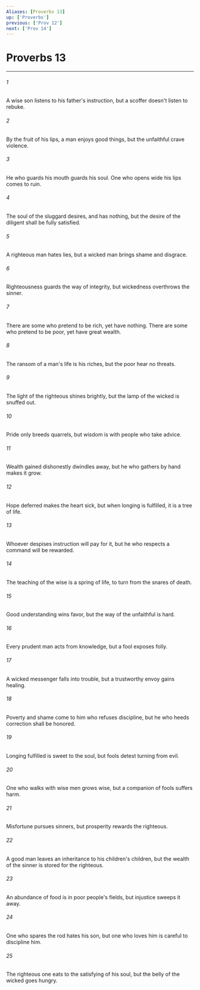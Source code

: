 ```yaml
---
Aliases: [Proverbs 13]
up: ['Proverbs']
previous: ['Prov 12']
next: ['Prov 14']
---
```

# Proverbs 13
***





###### 1 

A wise son listens to his father's instruction, but a scoffer doesn't listen to rebuke. 



###### 2 

By the fruit of his lips, a man enjoys good things, but the unfaithful crave violence. 



###### 3 

He who guards his mouth guards his soul. One who opens wide his lips comes to ruin. 



###### 4 

The soul of the sluggard desires, and has nothing, but the desire of the diligent shall be fully satisfied. 



###### 5 

A righteous man hates lies, but a wicked man brings shame and disgrace. 



###### 6 

Righteousness guards the way of integrity, but wickedness overthrows the sinner. 



###### 7 

There are some who pretend to be rich, yet have nothing. There are some who pretend to be poor, yet have great wealth. 



###### 8 

The ransom of a man's life is his riches, but the poor hear no threats. 



###### 9 

The light of the righteous shines brightly, but the lamp of the wicked is snuffed out. 



###### 10 

Pride only breeds quarrels, but wisdom is with people who take advice. 



###### 11 

Wealth gained dishonestly dwindles away, but he who gathers by hand makes it grow. 



###### 12 

Hope deferred makes the heart sick, but when longing is fulfilled, it is a tree of life. 



###### 13 

Whoever despises instruction will pay for it, but he who respects a command will be rewarded. 



###### 14 

The teaching of the wise is a spring of life, to turn from the snares of death. 



###### 15 

Good understanding wins favor, but the way of the unfaithful is hard. 



###### 16 

Every prudent man acts from knowledge, but a fool exposes folly. 



###### 17 

A wicked messenger falls into trouble, but a trustworthy envoy gains healing. 



###### 18 

Poverty and shame come to him who refuses discipline, but he who heeds correction shall be honored. 



###### 19 

Longing fulfilled is sweet to the soul, but fools detest turning from evil. 



###### 20 

One who walks with wise men grows wise, but a companion of fools suffers harm. 



###### 21 

Misfortune pursues sinners, but prosperity rewards the righteous. 



###### 22 

A good man leaves an inheritance to his children's children, but the wealth of the sinner is stored for the righteous. 



###### 23 

An abundance of food is in poor people's fields, but injustice sweeps it away. 



###### 24 

One who spares the rod hates his son, but one who loves him is careful to discipline him. 



###### 25 

The righteous one eats to the satisfying of his soul, but the belly of the wicked goes hungry.
